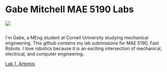 # Gabe Mitchell MAE 5190 Labs

![](https://github.com/GabeMitchell23/gfm48FastRobots/blob/main/Me.PNG)

<img src="Me.PNG" class="img-responsive" alt=""> </div>

I'm Gabe, a MEng student at Cornell University studying mechanical engineering. This github contains my lab submissions for MAE 5190, Fast Robots. I love robotics because it is an exciting intersection of mechanical, electrical, and computer engineering.  

[Lab 1, Artemis](lab_1_write_up.html)
